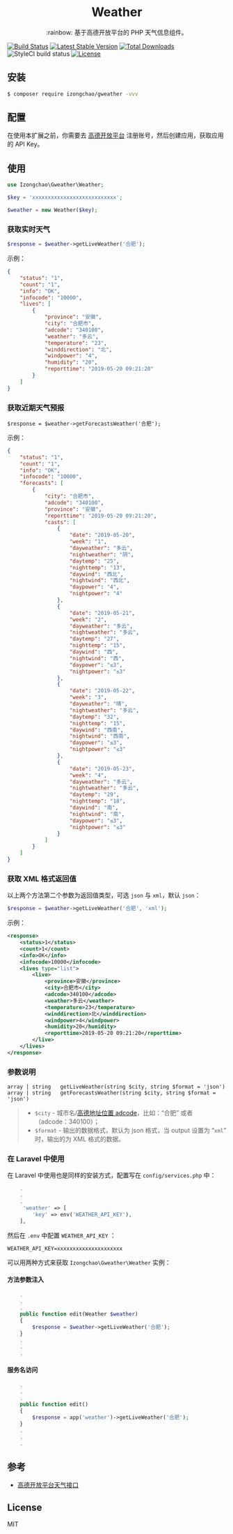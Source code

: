 <h1 align="center">Weather</h1>

<p align="center">:rainbow: 基于高德开放平台的 PHP 天气信息组件。</p>

[![Build Status](https://travis-ci.org/izongchao/gweather.svg?branch=master)](https://travis-ci.org/izongchao/gweather)
[![Latest Stable Version](https://poser.pugx.org/izongchao/gweather/v/stable)](https://packagist.org/packages/izongchao/gweather)
[![Total Downloads](https://poser.pugx.org/izongchao/gweather/downloads)](https://packagist.org/packages/izongchao/gweather)
![StyleCI build status](https://github.styleci.io/repos/186780490/shield) 
[![License](https://poser.pugx.org/izongchao/gweather/license)](https://packagist.org/packages/izongchao/gweather)

## 安装

```sh
$ composer require izongchao/gweather -vvv
```

## 配置

在使用本扩展之前，你需要去 [高德开放平台](https://lbs.amap.com/dev/id/newuser) 注册账号，然后创建应用，获取应用的 API Key。


## 使用

```php
use Izongchao\Gweather\Weather;

$key = 'xxxxxxxxxxxxxxxxxxxxxxxxxxx';

$weather = new Weather($key);
```

###  获取实时天气

```php
$response = $weather->getLiveWeather('合肥');
```
示例：

```json
{
    "status": "1",
    "count": "1",
    "info": "OK",
    "infocode": "10000",
    "lives": [
        {
            "province": "安徽",
            "city": "合肥市",
            "adcode": "340100",
            "weather": "多云",
            "temperature": "23",
            "winddirection": "北",
            "windpower": "4",
            "humidity": "20",
            "reporttime": "2019-05-20 09:21:20"
        }
    ]
}
```

### 获取近期天气预报

```
$response = $weather->getForecastsWeather('合肥');
```
示例：

```json
{
    "status": "1",
    "count": "1",
    "info": "OK",
    "infocode": "10000",
    "forecasts": [
        {
            "city": "合肥市",
            "adcode": "340100",
            "province": "安徽",
            "reporttime": "2019-05-20 09:21:20",
            "casts": [
                {
                    "date": "2019-05-20",
                    "week": "1",
                    "dayweather": "多云",
                    "nightweather": "阴",
                    "daytemp": "25",
                    "nighttemp": "13",
                    "daywind": "西北",
                    "nightwind": "西北",
                    "daypower": "4",
                    "nightpower": "4"
                },
                {
                    "date": "2019-05-21",
                    "week": "2",
                    "dayweather": "多云",
                    "nightweather": "多云",
                    "daytemp": "27",
                    "nighttemp": "15",
                    "daywind": "西",
                    "nightwind": "西",
                    "daypower": "≤3",
                    "nightpower": "≤3"
                },
                {
                    "date": "2019-05-22",
                    "week": "3",
                    "dayweather": "晴",
                    "nightweather": "多云",
                    "daytemp": "32",
                    "nighttemp": "15",
                    "daywind": "西南",
                    "nightwind": "西南",
                    "daypower": "≤3",
                    "nightpower": "≤3"
                },
                {
                    "date": "2019-05-23",
                    "week": "4",
                    "dayweather": "多云",
                    "nightweather": "多云",
                    "daytemp": "29",
                    "nighttemp": "18",
                    "daywind": "南",
                    "nightwind": "南",
                    "daypower": "≤3",
                    "nightpower": "≤3"
                }
            ]
        }
    ]
}

```

### 获取 XML 格式返回值

以上两个方法第二个参数为返回值类型，可选 `json` 与 `xml`，默认 `json`：

```php
$response = $weather->getLiveWeather('合肥', 'xml');
```

示例：

```xml
<response>
    <status>1</status>
    <count>1</count>
    <info>OK</info>
    <infocode>10000</infocode>
    <lives type="list">
        <live>
            <province>安徽</province>
            <city>合肥市</city>
            <adcode>340100</adcode>
            <weather>多云</weather>
            <temperature>23</temperature>
            <winddirection>北</winddirection>
            <windpower>4</windpower>
            <humidity>20</humidity>
            <reporttime>2019-05-20 09:21:20</reporttime>
        </live>
    </lives>
</response>
```

### 参数说明

```
array | string   getLiveWeather(string $city, string $format = 'json')
array | string   getForecastsWeather(string $city, string $format = 'json')
```

> - `$city` - 城市名/[高德地址位置 adcode](https://lbs.amap.com/api/webservice/guide/api/district)，比如：“合肥” 或者（adcode：340100）；
> - `$format`  - 输出的数据格式，默认为 json 格式，当 output 设置为 “`xml`” 时，输出的为 XML 格式的数据。


### 在 Laravel 中使用

在 Laravel 中使用也是同样的安装方式，配置写在 `config/services.php` 中：

```php
    .
    .
    .
     'weather' => [
        'key' => env('WEATHER_API_KEY'),
    ],
```

然后在 `.env` 中配置 `WEATHER_API_KEY` ：

```env
WEATHER_API_KEY=xxxxxxxxxxxxxxxxxxxxx
```

可以用两种方式来获取 `Izongchao\Gweather\Weather` 实例：

#### 方法参数注入

```php
    .
    .
    .
    public function edit(Weather $weather) 
    {
        $response = $weather->getLiveWeather('合肥');
    }
    .
    .
    .
```

#### 服务名访问

```php
    .
    .
    .
    public function edit() 
    {
        $response = app('weather')->getLiveWeather('合肥');
    }
    .
    .
    .

```

## 参考

- [高德开放平台天气接口](https://lbs.amap.com/api/webservice/guide/api/weatherinfo/)

## License

MIT
